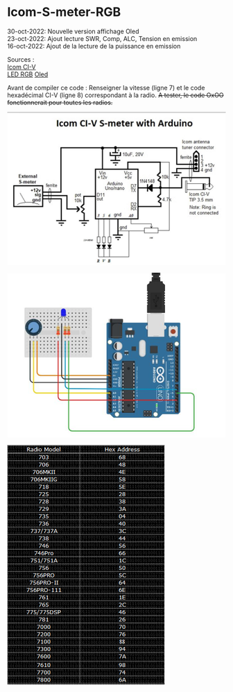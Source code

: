 # Icom-S-meter-RGB

30-oct-2022: Nouvelle version affichage Oled   
23-oct-2022: Ajout lecture SWR, Comp, ALC, Tension en emission   
16-oct-2022: Ajout de la lecture de la puissance en emission   




Sources :   
[Icom CI-V](https://www.hackster.io/ddufault/external-s-meter-on-icom-radios-with-ci-v-port-d4e783#code)   
[LED RGB](https://www.robot-maker.com/shop/blog/52_controler-led-rvb-arduino.html)
[Oled](https://kv4qb.blogspot.com/2018/04/stand-alone-simulated-analog-meter.html)   

Avant de compiler ce code : Renseigner la vitesse (ligne 7) et le code hexadécimal CI-V (ligne 8) correspondant à la radio.
~~A tester, le code OxOO fonctionnerait pour toutes les radios.~~

![Alt text](https://github.com/djecom1/Icom-S-meter-RGB/blob/main/Icom_CI-V_S-meter.jpg "Icom_CI-V_S-meter")

![Alt text](https://github.com/djecom1/Icom-S-meter-RGB/blob/main/RGB.jpg "RGB")

![Alt text](https://github.com/djecom1/Icom-S-meter-RGB/blob/main/CI-V_HEX.PNG "CI-V")
